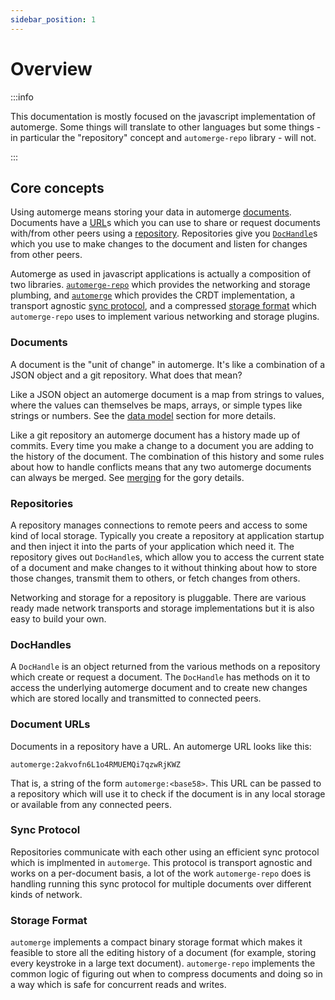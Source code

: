 ```yaml
---
sidebar_position: 1
---
```


# Overview

:::info

This documentation is mostly focused on the javascript implementation of automerge. Some things will translate to other languages but some things - in particular the "repository" concept and `automerge-repo` library - will not.

:::


## Core concepts

Using automerge means storing your data in automerge [documents](#Documents). Documents have a [URL](#Document-URLs)s which you can use to share or request documents with/from other peers using a [repository](#Repositories). Repositories give you [`DocHandle`](#dochandles)s which you use to make changes to the document and listen for changes from other peers.

Automerge as used in javascript applications is actually a composition of two libraries. [`automerge-repo`](https://www.npmjs.com/package/@automerge/automerge-repo) which provides the networking and storage plumbing, and [`automerge`](https://www.npmjs.com/package/@automerge/automerge) which provides the CRDT implementation, a transport agnostic [sync protocol](#sync-protocol), and a compressed [storage format](#storage-format) which `automerge-repo` uses to implement various networking and storage plugins.

### Documents

A document is the "unit of change" in automerge. It's like a combination of a JSON object and a git repository. What does that mean?

Like a JSON object an automerge document is a map from strings to values, where the values can themselves be maps, arrays, or simple types like strings or numbers. See the [data model](./data_model.md) section for more details.

Like a git repository an automerge document has a history made up of commits. Every time you make a change to a document you are adding to the history of the document. The combination of this history and some rules about how to handle conflicts means that any two automerge documents can always be merged. See [merging](./merge_rules.md') for the gory details.

### Repositories

A repository manages connections to remote peers and access to some kind of local storage. Typically you create a repository at application startup and then inject it into the parts of your application which need it. The repository gives out `DocHandle`s, which allow you to access the current state of a document and make changes to it without thinking about how to store those changes, transmit them to others, or fetch changes from others.

Networking and storage for a repository is pluggable. There are various ready made network transports and storage implementations but it is also easy to build your own.

### DocHandles

A `DocHandle` is an object returned from the various methods on a repository which create or request a document. The `DocHandle` has methods on it to access the underlying automerge document and to create new changes which are stored locally and transmitted to connected peers.

### Document URLs

Documents in a repository have a URL. An automerge URL looks like this:

```
automerge:2akvofn6L1o4RMUEMQi7qzwRjKWZ
```

That is, a string of the form `automerge:<base58>`. This URL can be passed to a repository which will use it to check if the document is in any local storage or available from any connected peers.

### Sync Protocol

Repositories communicate with each other using an efficient sync protocol which is implmented in `automerge`. This protocol is transport agnostic and works on a per-document basis, a lot of the work `automerge-repo` does is handling running this sync protocol for multiple documents over different kinds of network.

### Storage Format

`automerge` implements a compact binary storage format which makes it feasible to store all the editing history of a document (for example, storing every keystroke in a large text document). `automerge-repo` implements the common logic of figuring out when to compress documents and doing so in a way which is safe for concurrent reads and writes.
